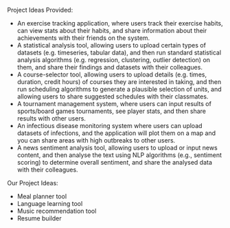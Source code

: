 Project Ideas Provided:
- An exercise tracking application, where users track their exercise habits, can view stats about their habits, and share information about their achievements with their friends on the system.
- A statistical analysis tool, allowing users to upload certain types of datasets (e.g. timeseries, tabular data), and then run standard statistical analysis algorithms (e.g. regression, clustering, outlier detection) on them, and share their findings and datasets with their colleagues.
- A course-selector tool, allowing users to upload details (e.g. times, duration, credit hours) of courses they are interested in taking, and then run scheduling algorithms to generate a plausible selection of units, and allowing users to share suggested schedules with their classmates.
- A tournament management system, where users can input results of sports/board games tournaments, see player stats, and then share results with other users.
- An infectious disease monitoring system where users can upload datasets of infections, and the application will plot them on a map and you can share areas with high outbreaks to other users.
- A news sentiment analysis tool, allowing users to upload or input news content, and then analyse the text using NLP algorithms (e.g., sentiment scoring) to determine overall sentiment, and share the analysed data with their colleagues.

Our Project Ideas:
- Meal planner tool
- Language learning tool
- Music recommendation tool
-  Resume builder
